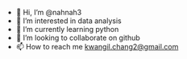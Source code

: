 - 👋 Hi, I’m @nahnah3
- 👀 I’m interested in data analysis
- 🌱 I’m currently learning python
- 💞️ I’m looking to collaborate on github
- 📫 How to reach me kwangil.chang2@gmail.com

<!---
nahnah3/nahnah3 is a ✨ special ✨ repository because its `README.md` (this file) appears on your GitHub profile.
You can click the Preview link to take a look at your changes.
--->
